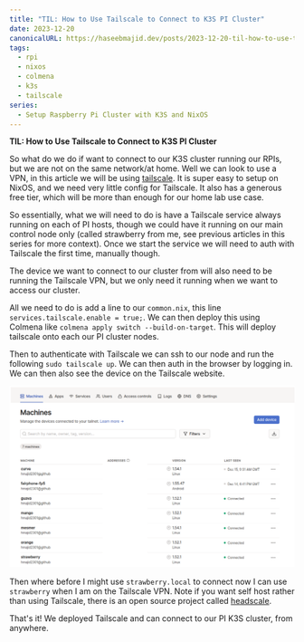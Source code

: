 ```yaml
---
title: "TIL: How to Use Tailscale to Connect to K3S PI Cluster"
date: 2023-12-20
canonicalURL: https://haseebmajid.dev/posts/2023-12-20-til-how-to-use-tailscale-to-connect-to-k3s-pi-cluster
tags:
  - rpi
  - nixos
  - colmena
  - k3s
  - tailscale
series:
  - Setup Raspberry Pi Cluster with K3S and NixOS
---
```


**TIL: How to Use Tailscale to Connect to K3S PI Cluster**

So what do we do if want to connect to our K3S cluster running our RPIs, but we are not on the same network/at home.
Well we can look to use a VPN, in this article we will be using [tailscale](https://tailscale.com/). It is super easy
to setup on NixOS, and we need very little config for Tailscale. It also has a generous free tier, which will be
more than enough for our home lab use case.

So essentially, what we will need to do is have a Tailscale service always running on each of PI hosts, though we
could have it running on our main control node only (called strawberry from me, see previous articles in this series 
for more context). Once we start the service we will need to auth with Tailscale the first time, manually though.

The device we want to connect to our cluster from will also need to be running the Tailscale VPN, but we only need it
running when we want to access our cluster. 

All we need to do is add a line to our `common.nix`, this line `services.tailscale.enable = true;`. We can then 
deploy this using Colmena like `colmena apply switch --build-on-target`. This will deploy tailscale onto each our PI 
cluster nodes.

Then to authenticate with Tailscale we can ssh to our node and run the following `sudo tailscale up`. We can then auth
in the browser by logging in. We can then also see the device on the Tailscale website.

![Tailscale GUI](images/tailscale.png)

Then where before I might use `strawberry.local` to connect now I can use `strawberry` when I am on the Tailscale VPN.
Note if you want self host rather than using Tailscale, there is an open source project called 
[headscale](https://github.com/juanfont/headscale).

That's it! We deployed Tailscale and can connect to our PI K3S cluster, from anywhere.
